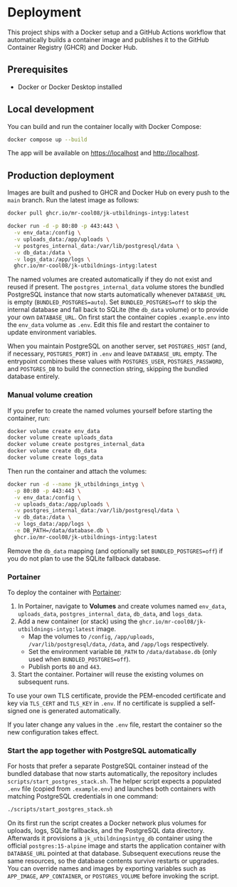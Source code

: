 # Deployment

This project ships with a Docker setup and a GitHub Actions workflow that automatically builds a container image and publishes it to the GitHub Container Registry (GHCR) and Docker Hub.

## Prerequisites

- Docker or Docker Desktop installed

## Local development

You can build and run the container locally with Docker Compose:

```bash
docker compose up --build
```

The app will be available on <https://localhost> and <http://localhost>.

## Production deployment

Images are built and pushed to GHCR and Docker Hub on every push to the `main` branch. Run the latest image as follows:

```bash
docker pull ghcr.io/mr-cool08/jk-utbildnings-intyg:latest

docker run -d -p 80:80 -p 443:443 \
  -v env_data:/config \
  -v uploads_data:/app/uploads \
  -v postgres_internal_data:/var/lib/postgresql/data \
  -v db_data:/data \
  -v logs_data:/app/logs \
  ghcr.io/mr-cool08/jk-utbildnings-intyg:latest
```

The named volumes are created automatically if they do not exist and reused if present. The
`postgres_internal_data` volume stores the bundled PostgreSQL instance that now starts automatically
whenever `DATABASE_URL` is empty (`BUNDLED_POSTGRES=auto`). Set `BUNDLED_POSTGRES=off` to skip the
internal database and fall back to SQLite (the `db_data` volume) or to provide your own
`DATABASE_URL`. On first start the container copies `.example.env` into the `env_data` volume as
`.env`. Edit this file and restart the container to update environment variables.

When you maintain PostgreSQL on another server, set `POSTGRES_HOST` (and, if necessary,
`POSTGRES_PORT`) in `.env` and leave `DATABASE_URL` empty. The entrypoint combines these values with
`POSTGRES_USER`, `POSTGRES_PASSWORD`, and `POSTGRES_DB` to build the connection string, skipping the
bundled database entirely.

### Manual volume creation

If you prefer to create the named volumes yourself before starting the container, run:

```bash
docker volume create env_data
docker volume create uploads_data
docker volume create postgres_internal_data
docker volume create db_data
docker volume create logs_data
```

Then run the container and attach the volumes:

```bash
docker run -d --name jk_utbildnings_intyg \
  -p 80:80 -p 443:443 \
  -v env_data:/config \
  -v uploads_data:/app/uploads \
  -v postgres_internal_data:/var/lib/postgresql/data \
  -v db_data:/data \
  -v logs_data:/app/logs \
  -e DB_PATH=/data/database.db \
  ghcr.io/mr-cool08/jk-utbildnings-intyg:latest
```

Remove the `db_data` mapping (and optionally set `BUNDLED_POSTGRES=off`) if you do not plan to use
the SQLite fallback database.

### Portainer

To deploy the container with [Portainer](https://www.portainer.io/):

1. In Portainer, navigate to **Volumes** and create volumes named `env_data`, `uploads_data`, `postgres_internal_data`, `db_data`, and `logs_data`.
2. Add a new container (or stack) using the `ghcr.io/mr-cool08/jk-utbildnings-intyg:latest` image.
   - Map the volumes to `/config`, `/app/uploads`, `/var/lib/postgresql/data`, `/data`, and `/app/logs` respectively.
   - Set the environment variable `DB_PATH` to `/data/database.db` (only used when `BUNDLED_POSTGRES=off`).
   - Publish ports `80` and `443`.
3. Start the container. Portainer will reuse the existing volumes on subsequent runs.

To use your own TLS certificate, provide the PEM-encoded certificate and key via
`TLS_CERT` and `TLS_KEY` in `.env`. If no certificate is supplied a self-signed
one is generated automatically.

If you later change any values in the `.env` file, restart the container so the new configuration takes effect.

### Start the app together with PostgreSQL automatically

For hosts that prefer a separate PostgreSQL container instead of the bundled
database that now starts automatically, the repository includes
`scripts/start_postgres_stack.sh`. The helper script expects a populated `.env`
file (copied from `.example.env`) and launches both containers with matching
PostgreSQL credentials in one command:

```bash
./scripts/start_postgres_stack.sh
```

On its first run the script creates a Docker network plus volumes for uploads,
logs, SQLite fallbacks, and the PostgreSQL data directory. Afterwards it
provisions a `jk_utbildningsintyg_db` container using the official
`postgres:15-alpine` image and starts the application container with
`DATABASE_URL` pointed at that database. Subsequent executions reuse the same
resources, so the database contents survive restarts or upgrades. You can
override names and images by exporting variables such as `APP_IMAGE`,
`APP_CONTAINER`, or `POSTGRES_VOLUME` before invoking the script.

